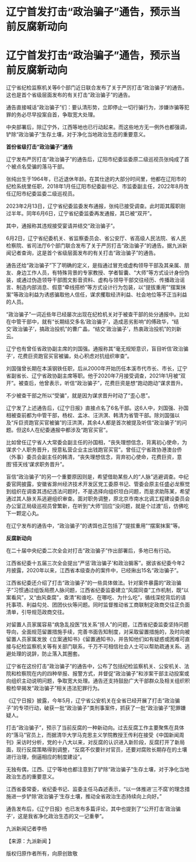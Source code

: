 # 辽宁首发打击“政治骗子”通告，预示当前反腐新动向

# 辽宁首发打击“政治骗子”通告，预示当前反腐新动向

辽宁省纪检监察机关等6个部门近日联合发布了关于严厉打击“政治骗子”的通告。这也是首个省级层面发布的有关打击“政治骗子”的通告。

通告直接喊话“政治骗子”们：要认清形势，立即停止一切行骗行为，涉嫌诈骗等犯罪的务必尽早投案自首，争取宽大处理。

中央部署后，除辽宁外，江西等地也已行动起来。而这些地方无一例外也都强调，铲除“政治骗子”生存土壤，对于净化当地政治生态的重要意义。

**首份省级打击“政治骗子”通告**

辽宁发布严厉打击“政治骗子”的通告后，辽阳市纪委监委原二级巡视员张纯成了首个被点名受骗的落马干部。

张纯出生于1964年，已近退休年龄。在其仕途的大部分时间里，他都在辽阳市的纪检系统里任职，2018年1月任辽阳市纪委副书记、市监委副主任，2022年8月改任辽阳市纪委监委二级巡视员。

2023年2月13日，辽宁省纪委监委发布通报，张纯已接受调查。此时距其履职刚过半年。同年6月6日，辽宁省纪委监委再发通报，其已被“双开”。

其中，通报称其违规接受宴请并结交“政治骗子”。

6月2日，辽宁省纪委机关、省监察委员会、省公安厅、省高级人民法院、省人民检察院、省司法厅6个部门联合发布了关于严厉打击“政治骗子”的通告。据九派新闻记者查询，这是首个省级层面发布的有关打击“政治骗子”的通告。

通告还给“政治骗子”下了明确的定义，是指通过冒充或虚构领导干部及其亲属、朋友、身边工作人员，有特殊背景的专家教授、学者智囊、“大师”等方式设计身份伪装，或通过伪造领导干部图文影音资料、虚构与领导干部交往经历、传播政治谣言、制造内部消息、假意“牵线搭桥”等方式设计行为包装，以“提拔重用”“摆案抹案”等政治利益为诱惑骗取他人信任，谋求攫取经济利益、社会地位等不正当利益的人员。

“政治骗子”一词近些年已经屡次出现在纪检机关对于被查干部的处分通报中。比如在中管干部中，就有“长期结交多名‘政治骗子’，造成恶劣影响“的傅政华，“结交‘政治骗子’，搞政治投机”的曹广晶，“结交‘政治骗子’，热衷政治投机”的刘新云。

辽宁也有曾任省政协副主席的刘国强。通报称其“毫无规矩意识，盲目听信‘政治骗子’，花费巨资跑官买官被骗，处心积虑对抗组织审查”。

刘国强曾长期在本溪钢铁任职，后从2000年开始历任本溪市代市长、市长，辽宁省副省长、辽宁省政协副主席等职。他于2020年7月接受调查，2021年1月被“双开”。被查后，他曾表示，听信“政治骗子”，花费巨资是想“跑动跑动”谋求晋升。

不少被查干部之所以“受骗”，就是因为谋求晋升时动了“歪心思”。

辽宁发了上述通告后，《辽宁日报》直接点名了6名干部。这6人中，刘国强、孙国相被查前都为中管干部，杨权、孟冰、汪洪溟、韩清为省管干部。除刘国强以及“斥巨资跑官买官被骗”的汪洪溟，其余4人都是首次被提及听信“政治骗子”的问题。但这6人在纪委通报中都涉及“跑官买官”。

比如曾任辽宁省人大常委会副主任的孙国相，“丧失理想信念，背离初心使命，为谋求个人职务晋升，授意私营企业主出钱跑官买官”。曾任辽宁省政协港澳台侨（外事）委员会副主任的韩清，“丧失理想信念，背弃初心使命，花费巨资，意图‘搭天线’谋求职务晋升”。

盲信“政治骗子”的另一个重要原因则是，希望借助某些人的“人脉”逃避调查。中纪委官网披露，安徽省滁州经济技术开发区党工委原书记、管委会原主任盛必龙察觉到组织在调查其违纪违法问题时，不是选择向组织坦白问题，而是求助陈某，希望通过其人脉关系逃避组织审查。面对职务调整，原北京市南水北调工程建设委员会办公室正局级巡视员曾繁新，在听到“大师”回应“没问题，就是个过渡”后，仿佛吃下一颗定心丸。

在辽宁发布的通告中，“政治骗子”的诱饵也正包括了“提拔重用”“摆案抹案”等。

**反腐新动向**

在二十届中央纪委二次全会对打击“政治骗子”作出部署后，多地已有行动。

江西省纪委十五届三次全会提出“严惩‘政治骗子’和政治掮客”。据该省纪委今年2月披露，2020年以来，江西省本级查办的案件中，已经揪出15名“政治骗子”。

江西省纪委还介绍了打击“政治骗子”的一些具体做法。针对案件暴露的“政治骗子”习惯通过组饭局攒人脉问题，江西省纪委监委建立“风腐同查”工作机制，既“以案看风”，又“由风查腐”，查清“和谁吃、在哪吃、为什么吃”，循线深挖背后的请托事项、利益勾兑、团团伙伙等问题。同时监督推动省工商联制定政商交往正负面清单，引导规范政商交往。

对留置人员家属容易“病急乱投医”找关系“捞人”的问题，江西省纪委监委坚持问题导向，全面规范留置措施手续，完善书面告知制度，对采取留置措施的，及时向被留置人员家属发放《立案通知书》《留置通知书》，并告知他们如有疑惑或困难可直接与纪检监察机关等有关部门联系，千万不可相信社会人士可以帮助疏通关系、逃避处理的说辞，防止落入其圈套。

辽宁省在这份打击“政治骗子”的通告中，公布了包括纪检监察机关、公安机关、法院和检察院在内的四种举报、报警方式，并督促“政治骗子”和涉案干部主动投案或向组织主动说明问题，争取宽大处理。通告还支持鼓励广大干部群众及相关组织积极检举揭发“政治骗子”相关违法犯罪行为。

《辽宁日报》披露，今年5月，辽宁省公安机关在全省已经开展了打击“政治骗子”的专项行动，破获一批“政治骗子”类刑事案件，抓获了一批“政治骗子”犯罪嫌疑人。

打击“政治骗子”，预示了当前反腐的一种新动向。过去反腐工作主要聚焦在具体的“落马”官员上，而据清华大学马克思主义学院教授王传利在接受《中国新闻周刊》采访时分析，党的十八大以来，对反腐的认识进入新阶段，反腐打开了新局面，现行反腐策略得到调整，“反腐不仅要针对官员，还要对腐败长期存在的土壤进行治理，倒逼相应的制度建设”。

无独有偶，江西、辽宁等地也都注意到了铲除“政治骗子”生存土壤，对于净化当地政治生态的重要意义。

江西省委常委，省纪委书记、监委主任马森述表示，“以一体推进‘三不腐’的理念措施进一步铲除‘政治骗子’生存土壤，推动全省政治生态持续向上向好。”

通告发布后，《辽宁日报》也已发布多篇评论，其中也提到了“公开打击‘政治骗子’，这是我省净化政治生态的又一记重拳”。

九派新闻记者李杨

【来源：九派新闻 】

版权归原作者所有，向原创致敬

